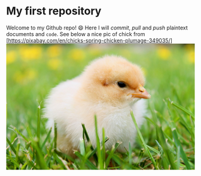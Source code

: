 # My first repository
Welcome to my Github repo! :smile:
Here I will *commit*, _pull_ and *push* plaintext documents and `code`.
See below a nice pic of chick from [https://pixabay.com/en/chicks-spring-chicken-plumage-349035/]
![Nice pic of chick](chicks-349035_1280.jpg)
